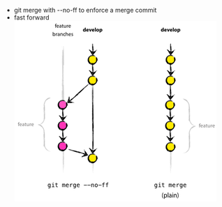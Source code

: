 - git merge with --no-ff to enforce a merge commit
- fast forward
![Upstream vs Origin](https://raw.githubusercontent.com/Chen-BBe/GitTut/master/images/--no-ff.png)
